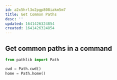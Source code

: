 ```yaml
---
id: a2x5hrl3o2pgp808iakm5m7
title: Get Common Paths
desc: ''
updated: 1641426324854
created: 1641426324854
---
```



## Get common paths in a command

```python
from pathlib import Path

cwd = Path.cwd()
home = Path.home()
```
